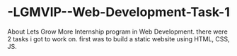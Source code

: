 # -LGMVIP--Web-Development-Task-1
About Lets Grow More Internship program in Web Development. there were 2 tasks i got to work on. first was to build a static website using HTML, CSS, JS. 
